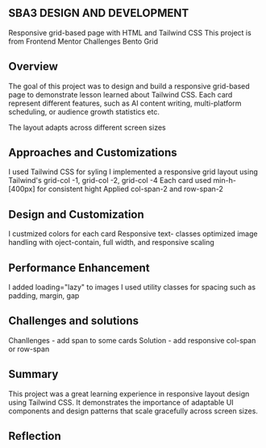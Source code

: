 ## SBA3 DESIGN AND DEVELOPMENT

Responsive grid-based page with HTML and Tailwind CSS
This project is from Frontend Mentor Challenges Bento Grid



## Overview
The goal of this project was to design and build a responsive grid-based page to demonstrate lesson learned about Tailwind CSS.
Each card represent different features, such as AI content writing, multi-platform scheduling, or audience growth statistics etc.

The layout adapts across different screen sizes

## Approaches and Customizations
I used Tailwind CSS for syling
I implemented a responsive grid layout using Tailwind's grid-col -1, grid-col -2, grid-col -4
Each card used min-h-[400px] for consistent hight
Applied col-span-2 and row-span-2


## Design and Customization
I custmized colors for each card
Responsive text- classes
optimized image handling with oject-contain, full width, and responsive scaling


## Performance Enhancement
I added loading="lazy" to images
I used utility classes for spacing such as padding, margin, gap

## Challenges and solutions
Chanllenges - add span to some cards
Solution - add responsive col-span or row-span



## Summary
This project was a great learning experience in responsive layout design using Tailwind CSS. It demonstrates the importance of adaptable UI components and design patterns that scale gracefully across screen sizes.




## Reflection
